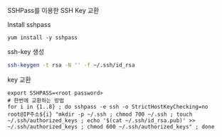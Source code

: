 SSHPass를 이용한 SSH Key 교환

Install sshpass

```
yum install -y sshpass
```



ssh-key 생성

```bash
ssh-keygen -t rsa -N '' -f ~/.ssh/id_rsa
```



key 교환 

```
export SSHPASS=<root password>
# 한번에 교환하는 방법
for i in {1..8} ; do sshpass -e ssh -o StrictHostKeyChecking=no root@IP주소${i} "mkdir -p ~/.ssh ; chmod 700 ~/.ssh ; touch ~/.ssh/authorized_keys ; echo '$(cat ~/.ssh/id_rsa.pub)' >> ~/.ssh/authorized_keys ; chmod 600 ~/.ssh/authorized_keys" ; done 
```

